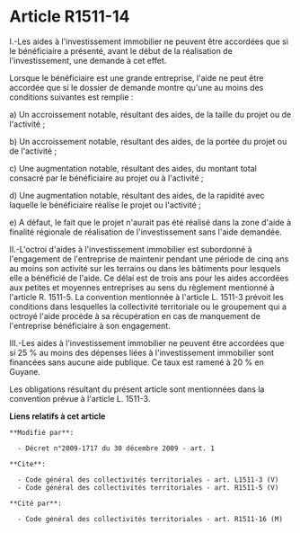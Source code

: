 # Article R1511-14

I.-Les aides à l'investissement immobilier ne peuvent être accordées que si le bénéficiaire a présenté, avant le début de la
réalisation de l'investissement, une demande à cet effet. 

Lorsque le bénéficiaire est une grande entreprise, l'aide ne peut être accordée que si le dossier de demande montre qu'une au
moins des conditions suivantes est remplie : 

a) Un accroissement notable, résultant des aides, de la taille du projet ou de l'activité ; 

b) Un accroissement notable, résultant des aides, de la portée du projet ou de l'activité ; 

c) Une augmentation notable, résultant des aides, du montant total consacré par le bénéficiaire au projet ou à l'activité ; 

d) Une augmentation notable, résultant des aides, de la rapidité avec laquelle le bénéficiaire réalise le projet ou
l'activité ; 

e) A défaut, le fait que le projet n'aurait pas été réalisé dans la zone d'aide à finalité régionale de réalisation de
l'investissement sans l'aide demandée. 

II.-L'octroi d'aides à l'investissement immobilier est subordonné à l'engagement de l'entreprise de maintenir pendant une
période de cinq ans au moins son activité sur les terrains ou dans les bâtiments pour lesquels elle a bénéficié de l'aide. Ce
délai est de trois ans pour les aides accordées aux petites et moyennes entreprises au sens du règlement mentionné à
l'article R. 1511-5. La convention mentionnée à l'article L. 1511-3 prévoit les conditions dans lesquelles la collectivité
territoriale ou le groupement qui a octroyé l'aide procède à sa récupération en cas de manquement de l'entreprise
bénéficiaire à son engagement. 

III.-Les aides à l'investissement immobilier ne peuvent être accordées que si 25 % au moins des dépenses liées à
l'investissement immobilier sont financées sans aucune aide publique. Ce taux est ramené à 20 % en Guyane. 

Les obligations résultant du présent article sont mentionnées dans la convention prévue à l'article L. 1511-3.

**Liens relatifs à cet article**

	**Modifié par**:

	  - Décret n°2009-1717 du 30 décembre 2009 - art. 1

	**Cite**:

	  - Code général des collectivités territoriales - art. L1511-3 (V)
	  - Code général des collectivités territoriales - art. R1511-5 (V)

	**Cité par**:

	  - Code général des collectivités territoriales - art. R1511-16 (M)
